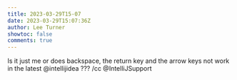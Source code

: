 ```yaml
---
title: 2023-03-29T15-07
date: 2023-03-29T15:07:36Z
author: Lee Turner
showtoc: false
comments: true
---
```


Is it just me or does backspace, the return key and the arrow keys not work in the latest @intellijidea ??? /cc @IntelliJSupport

